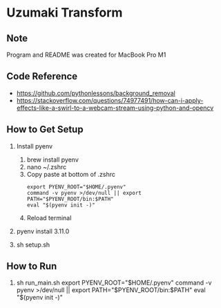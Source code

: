 # Uzumaki Transform

## Note

Program and README was created for MacBook Pro M1

## Code Reference

- https://github.com/pythonlessons/background_removal
- https://stackoverflow.com/questions/74977491/how-can-i-apply-effects-like-a-swirl-to-a-webcam-stream-using-python-and-opencv

## How to Get Setup

1. Install pyenv

   1. brew install pyenv
   2. nano ~/.zshrc
   3. Copy paste at bottom of .zshrc
      ```
      export PYENV_ROOT="$HOME/.pyenv"
      command -v pyenv >/dev/null || export PATH="$PYENV_ROOT/bin:$PATH"
      eval "$(pyenv init -)"
      ```
   4. Reload terminal

2. pyenv install 3.11.0

3. sh setup.sh

## How to Run

1. sh run_main.sh
   export PYENV_ROOT="$HOME/.pyenv"
command -v pyenv >/dev/null || export PATH="$PYENV_ROOT/bin:$PATH"
eval "$(pyenv init -)"
